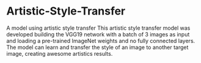 # Artistic-Style-Transfer
A model using artistic style transfer
This artistic style transfer model was developed building the VGG19 network with a batch of 3 images as input and loading a pre-trained ImageNet weights and no fully connected layers. The model can learn and transfer the style of an image to another target image, creating awesome artistics results.
